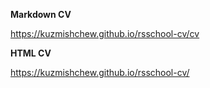 **Markdown CV** 

https://kuzmishchew.github.io/rsschool-cv/cv 

**HTML CV**

https://kuzmishchew.github.io/rsschool-cv/